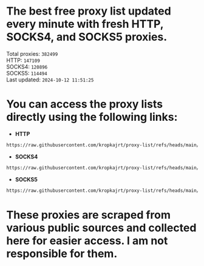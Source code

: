 # The best free proxy list updated every minute with fresh HTTP, SOCKS4, and SOCKS5 proxies.

Total proxies: `382499`  
HTTP: `147109`  
SOCKS4: `120896`  
SOCKS5: `114494`  
Last updated: `2024-10-12 11:51:25`  

# You can access the proxy lists directly using the following links:

- **HTTP**

```bash
https://raw.githubusercontent.com/kropkajrt/proxy-list/refs/heads/main/http.txt
```

- **SOCKS4**

```bash
https://raw.githubusercontent.com/kropkajrt/proxy-list/refs/heads/main/socks4.txt
```

- **SOCKS5**

```bash
https://raw.githubusercontent.com/kropkajrt/proxy-list/refs/heads/main/socks5.txt
```

# These proxies are scraped from various public sources and collected here for easier access. I am not responsible for them.
